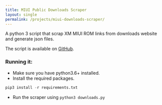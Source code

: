 ```yaml
---
title: MIUI Public Downloads Scraper
layout: single
permalink: /projects/miui-downloads-scraper/
---
```


A python 3 script that scrap XM MIUI ROM links from downloads website and generate json files.

The script is available on [GitHub](https://github.com/XiaomiFirmwareUpdater/miui-downloads/).


### Running it:

- Make sure you have python3.6+ installed.
- Install the required packages.

```python
pip3 install -r requirements.txt
```
- Run the scraper using `python3 downloads.py`

